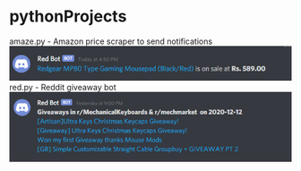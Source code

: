 # pythonProjects
amaze.py - Amazon price scraper to send notifications
![](/Screenshots/amaze.png)
red.py - Reddit giveaway bot
![](/Screenshots/red.png)
